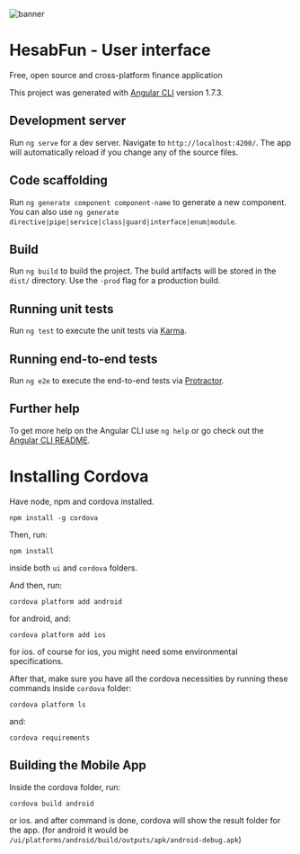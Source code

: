 ![banner](https://user-images.githubusercontent.com/37318022/40126517-16dff78c-5960-11e8-8945-eedae6d990d3.png)

# HesabFun - User interface

Free, open source and cross-platform finance application

This project was generated with [Angular CLI](https://github.com/angular/angular-cli) version 1.7.3.

## Development server

Run `ng serve` for a dev server. Navigate to `http://localhost:4200/`. The app will automatically reload if you change any of the source files.

## Code scaffolding

Run `ng generate component component-name` to generate a new component. You can also use `ng generate directive|pipe|service|class|guard|interface|enum|module`.

## Build

Run `ng build` to build the project. The build artifacts will be stored in the `dist/` directory. Use the `-prod` flag for a production build.

## Running unit tests

Run `ng test` to execute the unit tests via [Karma](https://karma-runner.github.io).

## Running end-to-end tests

Run `ng e2e` to execute the end-to-end tests via [Protractor](http://www.protractortest.org/).

## Further help

To get more help on the Angular CLI use `ng help` or go check out the [Angular CLI README](https://github.com/angular/angular-cli/blob/master/README.md).


# Installing Cordova

Have node, npm and cordova installed.

```
npm install -g cordova
```

Then, run:

```
npm install
```
inside both `ui` and `cordova` folders.

And then, run:

```
cordova platform add android
```
for android, and: 
```
cordova platform add ios
```
for ios. of course for ios, you might need some environmental specifications.

After that, make sure you have all the cordova necessities by running these commands inside `cordova` folder:

```
cordova platform ls
```
and: 
```
cordova requirements
```

## Building the Mobile App
  
Inside the cordova folder, run:
  
```
cordova build android
```
or ios. and after command is done, cordova will show the result folder for the app. (for android it would be `/ui/platforms/android/build/outputs/apk/android-debug.apk`)
